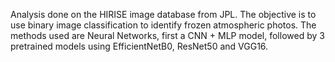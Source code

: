 Analysis done on the HIRISE image database from JPL. The objective is to use binary image classification to identify frozen atmospheric photos. The methods used are Neural Networks, first a CNN + MLP model, followed by 3 pretrained models using EfficientNetB0, ResNet50 and VGG16.               
